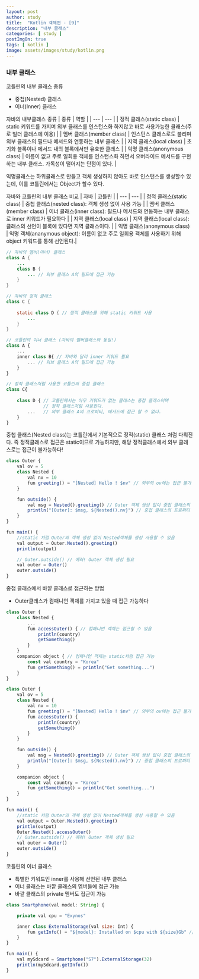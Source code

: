 ```yaml
---
layout: post
author: study
title:  "Kotlin 객체편 - [9]"
description: "내부 클래스"
categories: [ study ]
postImgOn: true
tags: [ kotlin ]
image: assets/images/study/kotlin.png
---
```


### 내부 클래스

코틀린의 내부 클래스 종류
- 중첩(Nested) 클래스
- 이너(Inner) 클래스


자바의 내부클래스 종류
| 종류 | 역할 |
| --- | --- |
| 정적 클래스(static class) | static 키워드를 가지며 외부 클래스를 인스턴스화 하지않고 바로 사용가능한 클래스(주로 빌더 클래스에 이용) |
| 멤버 클래스(member class) | 인스턴스 클래스로도 불리며 외부 클래스의 필드나 메서드와 연동하는 내부 클래스 |
| 지역 클래스(local class) | 초기화 불록이나 메서드 내의 블록에서만 유효한 클래스 |
| 익명 클래스(anonymous class) | 이름이 없고 주로 일회용 객체를 인스턴스화 하면서 오버라이드 메서드를 구현하는 내부 클래스. 가독성이 떨어지는 단점이 있다. |

익명클래스는 하위클래스로 만들고 객체 생성하지 않아도 바로 인스턴스를 생성할수 있는데, 이를 코틀린에서는 Object가 할수 있다.


자바와 코틀린의 내부 클래스 비교
| 자바 | 코틀린 |
| --- | --- |
| 정적 클래스(static class) | 중첩 클래스(nested class): 객체 생성 없이 사용 가능 |
| 멤버 클래스(member class) | 이너 클래스(inner class): 필드나 메서드와 연동하는 내부 클래스로 inner 키워드가 필요하다 |
| 지역 클래스(local class) | 지역 클래스(local class): 클래스의 선언이 블록에 있다면 지역 클래스이다. |
| 익명 클래스(anonymous class) | 익명 객체(ananymous object): 이름이 없고 주로 일회용 객체를 사용하기 위해 object 키워드를 통해 선언된다.|


```java
// 자바의 멤버(이너) 클래스
class A {
    ...
    class B {
        ... // 외부 클래스 A의 필드에 접근 가능
    }
}

// 자바의 정적 클래스
class C {
    
    static class D { // 정적 클래스를 위해 static 키워드 사용
        ...
    }
}
```

```javascript
// 코틀린의 이너 클래스 (자바의 멤버클래스와 동일!)
class A {
    ...
    inner class B{ // 자바와 달리 inner 키워드 필요
        ... // 외브 클래스 A의 필드에 접근 가능
    }
}

// 정적 클래스처럼 사용한 코틀린의 중첩 클래스
class C{
    
    class D { // 코틀린에서는 아무 키워드가 없는 클래스는 중첩 클래스이며
              // 정적 클래스처럼 사용한다.
        ...   // 외부 클래스 A의 프로퍼티, 메서드에 접근 할 수 없다.
    }
}
```

중첩 클래스(Nested class)는 코틀린에서 기본적으로 정적(static) 클래스 처럼 다뤄진다.
즉 정적클래스로 접근은 static이므로 가능하지만, 해당 정적클래스에서 외부 클래스로는 접근이 불가능하다!

```javascript
class Outer {
    val ov = 5
    class Nested {
        val nv = 10
        fun greeting() = "[Nested] Hello ! $nv" // 외부의 ov에는 접근 불가
    }

    fun outside() {
        val msg = Nested().greeting() // Outer 객체 생성 없이 중첩 클래스의 메서드 접근
        println("[Outer]: $msg, ${Nested().nv}") // 중첩 클래스의 프로퍼티 접근
    }
}

fun main() {
    //static 처럼 Outer의 객체 생성 없이 Nested객체를 생성 사용할 수 있음
    val output = Outer.Nested().greeting()
    println(output)

    // Outer.outside() // 에러! Outer 객체 생성 필요
    val outer = Outer()
    outer.outside()
}
```

중첩 클래스에서 바깥 클래스로 접근하는 방법
- Outer클래스가 컴패니언 객체를 가지고 있을 때 접근 가능하다

```javascript
class Outer {
    class Nested {
        ...
        fun accessOuter() { // 컴패니언 객체는 접근할 수 있음
            println(country)
            getSomething()
        }
    }
    companion object { // 컴패니언 객체는 static처럼 접근 가능
        const val country = "Korea"
        fun getSomething() = println("Get something...")
    }
}
```

```javascript
class Outer {
    val ov = 5
    class Nested {
        val nv = 10
        fun greeting() = "[Nested] Hello ! $nv" // 외부의 ov에는 접근 불가
        fun accessOuter() {
            println(country)
            getSomething()
        }
    }

    fun outside() {
        val msg = Nested().greeting() // Outer 객체 생성 없이 중첩 클래스의 메서드 접근
        println("[Outer]: $msg, ${Nested().nv}") // 중첩 클래스의 프로퍼티 접근
    }

    companion object {
        const val country = "Korea"
        fun getSomething() = println("Get something...")
    }
}

fun main() {
    //static 처럼 Outer의 객체 생성 없이 Nested객체를 생성 사용할 수 있음
    val output = Outer.Nested().greeting()
    println(output)
    Outer.Nested().accessOuter()
    // Outer.outside() // 에러! Outer 객체 생성 필요
    val outer = Outer()
    outer.outside()
}
```


코틀린의 이너 클래스
- 특별한 키워드인 inner를 사용해 선언된 내부 클래스
- 이너 클래스는 바깥 클래스의 멤버들에 접근 가능
- 바깥 클래스의 private 멤버도 접근이 가능


```javascript
class Smartphone(val model: String) {

    private val cpu = "Exynos"

    inner class ExternalStorage(val size: Int) {
        fun getInfo() = "${model}: Installed on $cpu with ${size}Gb" // 바깥 클래스의 프로퍼티 접근
    }
}

fun main() {
    val mySdcard = Smartphone("S7").ExternalStorage(32)
    println(mySdcard.getInfo())
}
```